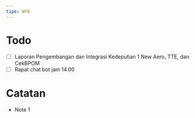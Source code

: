 ```yaml
---
tipe: WFO
---
```

# Todo
- [ ] Laporan Pengembangan dan Integrasi Kedeputian 1 New Aero, TTE, dan CekBPOM
- [ ] Rapat chat bot jam 14.00
# Catatan
- Note 1
